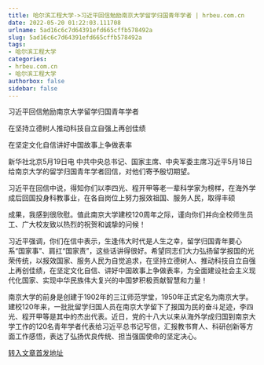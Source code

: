 ```yaml
---
title: 哈尔滨工程大学->习近平回信勉励南京大学留学归国青年学者 | hrbeu.com.cn
date: 2022-05-20 01:22:03.111708
urlname: 5ad16c6c7d64391efd665cffb578492a
slug: 5ad16c6c7d64391efd665cffb578492a
tags: 
- 哈尔滨工程大学
categories:
- hrbeu.com.cn
- 哈尔滨工程大学
authorbox: false
sidebar: false
---
```

习近平回信勉励南京大学留学归国青年学者

在坚持立德树人推动科技自立自强上再创佳绩

在坚定文化自信讲好中国故事上争做表率

新华社北京5月19日电 中共中央总书记、国家主席、中央军委主席习近平5月18日给南京大学的留学归国青年学者回信，对他们寄予殷切期望。

习近平在回信中说，得知你们以李四光、程开甲等老一辈科学家为榜样，在海外学成后回国投身科教事业，在各自岗位上努力报效祖国、服务人民，取得丰硕
<!--more-->
成果，我感到很欣慰。值此南京大学建校120周年之际，谨向你们并向全校师生员工、广大校友致以热烈的祝贺和诚挚的问候！

习近平强调，你们在信中表示，生逢伟大时代是人生之幸，留学归国青年要心系“国家事”、肩扛“国家责”，这些话讲得很好。希望同志们大力弘扬留学报国的光荣传统，以报效国家、服务人民为自觉追求，在坚持立德树人、推动科技自立自强上再创佳绩，在坚定文化自信、讲好中国故事上争做表率，为全面建设社会主义现代化国家、实现中华民族伟大复兴的中国梦积极贡献智慧和力量！

南京大学的前身是创建于1902年的三江师范学堂，1950年正式定名为南京大学。建校120年来，一批批留学归国人员在南京大学留下了报国为民的奋斗足迹，李四光、程开甲等是其中的杰出代表。近日，党的十八大以来从海外学成归国到南京大学工作的120名青年学者代表给习近平总书记写信，汇报教书育人、科研创新等方面工作感悟，表达了弘扬优良传统、担当强国使命的坚定决心。



[转入文章首发地址](http://gongxue.cn/info/1141/70918.htm)